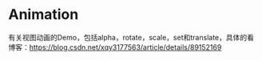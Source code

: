 # Animation
有关视图动画的Demo，包括alpha，rotate，scale，set和translate，具体的看博客：https://blog.csdn.net/xqy3177563/article/details/89152169
